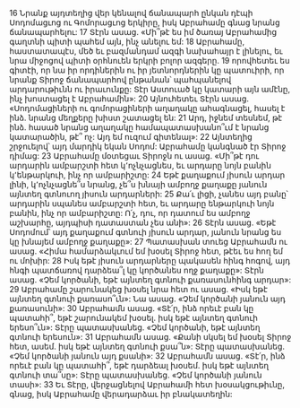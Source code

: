 16 Նրանք այդտեղից վեր կենալով ճանապարհ ընկան դէպի Սոդոմացւոց ու Գոմորացւոց երկիրը, իսկ Աբրահամը գնաց նրանց ճանապարհելու: 17 Տէրն ասաց. «Մի՞թէ ես իմ ծառայ Աբրահամից գաղտնի պիտի պահեմ այն, ինչ անելու եմ: 18 Աբրահամը, հաստատապէս, մեծ եւ բազմանդամ ազգի նախահայր է լինելու, եւ նրա միջոցով պիտի օրհնուեն երկրի բոլոր ազգերը. 19 որովհետեւ ես գիտէի, որ նա իր որդիներին ու իր յետնորդներին կը պատուիրի, որ նրանք Տիրոջ ճանապարհով ընթանան՝ պահպանելով արդարութիւնն ու իրաւունքը: Տէր Աստուած կը կատարի այն ամէնը, ինչ խոստացել է Աբրահամին»:
20 Այնուհետեւ Տէրն ասաց. «Սոդոմացիների ու գոմորացիների աղաղակը ահագնացել, հասել է ինձ. նրանց մեղքերը խիստ շատացել են: 21 Արդ, իջնեմ տեսնեմ, թէ ինձ. հասած նրանց աղաղակը համապատասխանո՞ւմ է նրանց կատարածին, թէ՞ ոչ: Այդ եմ ուզում գիտենալ»: 22 Այնտեղից շրջուելով՝ այդ մարդիկ եկան Սոդոմ: Աբրահամը կանգնած էր Տիրոջ դիմաց:
23 Աբրահամը մօտեցաւ Տիրոջն ու ասաց. «Մի՞թէ դու արդարին ամբարշտի հետ կ՚ոչնչացնես, եւ արդարը նոյն բանին կ՚ենթարկուի, ինչ որ ամբարիշտը: 24 Եթէ քաղաքում յիսուն արդար լինի, կ՚ոչնչացնե՞ս նրանց, չե՞ս խնայի ամբողջ քաղաքը յանուն այնտեղ գտնուող յիսուն արդարների: 25 Քա՛ւ լիցի, չանես այդ բանը՝ արդարին սպանես ամբարշտի հետ, եւ արդարը ենթարկուի նոյն բանին, ինչ որ ամբարիշտը: Ո՛չ, դու, որ դատում ես ամբողջ աշխարհը, այդպիսի դատաստան չես անի»: 26 Տէրն ասաց. «Եթէ Սոդոմում՝ այդ քաղաքում գտնուի յիսուն արդար, յանուն նրանց ես կը խնայեմ ամբողջ քաղաքը»: 27 Պատասխան տուեց Աբրահամն ու ասաց. «Հիմա համարձակւում եմ խօսել Տիրոջ հետ, թէեւ ես հող եմ ու մոխիր: 28 Իսկ եթէ յիսուն արդարները պակասեն հինգ հոգով, այդ հնգի պատճառով դարձեա՞լ կը կործանես ողջ քաղաքը»: Տէրն ասաց. «Չեմ կործանի, եթէ այնտեղ գտնուի քառասունհինգ արդար»: 29 Աբրահամը շարունակեց խօսել նրա հետ ու ասաց. «Իսկ եթէ այնտեղ գտնուի քառասո՞ւն»: Նա ասաց. «Չեմ կործանի յանուն այդ քառասունի»: 30 Աբրահամն ասաց. «Տէ՛ր, ինձ որեւէ բան կը պատահի՞, եթէ շարունակեմ խօսել. իսկ եթէ այնտեղ գտնուի երեսո՞ւն»: Տէրը պատասխանեց. «Չեմ կործանի, եթէ այնտեղ գտնուի երեսուն»: 31 Աբրահամն ասաց. «Քանի սկսել եմ խօսել Տիրոջ հետ, ասեմ. իսկ եթէ այնտեղ գտնուի քսա՞ն»: Տէրը պատասխանեց. «Չեմ կործանի յանուն այդ քսանի»: 32 Աբրահամն ասաց. «Տէ՛ր, ինձ որեւէ բան կը պատահի՞, եթէ դարձեալ խօսեմ. իսկ եթէ այնտեղ գտնուի տա՞սը»: Տէրը պատասխանեց. «Չեմ կործանի յանուն տասի»: 33 Եւ Տէրը, վերջացնելով Աբրահամի հետ խօսակցութիւնը, գնաց, իսկ Աբրահամը վերադարձաւ իր բնակատեղին:
